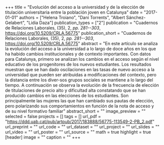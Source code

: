 +++
title = "Evolución del acceso a la universidad y de la elección de titulación universitaria entre la población joven en Catalunya"
date = "2017-01-01"
authors = ["Helena Troiano", "Dani Torrents", "Albert Sánchez-Gelabert", "Lidia Daza"]
publication_types = ["2"]
publication = "Cuadernos de Relaciones Laborales, (35), 2, _pp. 281--303_, https://doi.org/10.5209/CRLA.56775"
publication_short = "Cuadernos de Relaciones Laborales, (35), 2, _pp. 281--303_, https://doi.org/10.5209/CRLA.56775"
abstract = "En este artículo se analiza la evolución del acceso a la universidad a lo largo de doce años en los que ha habido cambios institucionales y de contexto importantes. Con datos para Catalunya, primero se analizan los cambios en el acceso según el nivel educativo de los progenitores de los nuevos estudiantes. Los resultados muestran que se han dado oscilaciones en las tasas de nuevo acceso a la universidad que pueden ser atribuidas a modificaciones del contexto, pero la distancia entre los diver-sos grupos sociales se mantiene a lo largo del tiempo. A continuación se observa la evolución de la frecuencia de elección de titulaciones de precio alto y dificultad alta constatando que se han producido cambios en las elecciones de los estudiantes. Son principalmente las mujeres las que han cambiado sus pautas de elección, pero polarizando sus comportamientos en función de la nota de acceso y de su nivel formativo familiar"
abstract_short = ""
image_preview = ""
selected = false
projects = []
tags = []
url_pdf = "https://ddd.uab.cat/pub/artpub/2017/183888/56775-113549-2-PB_2.pdf"
url_preprint = ""
url_code = ""
url_dataset = ""
url_project = ""
url_slides = ""
url_video = ""
url_poster = ""
url_source = ""
math = true
highlight = true
[header]
image = ""
caption = ""
+++
